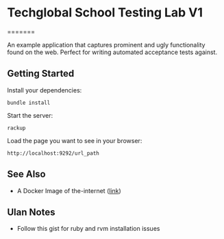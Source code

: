 # Techglobal School Testing Lab V1

=======

An example application that captures prominent and ugly functionality found on the web. Perfect for writing automated acceptance tests against.

## Getting Started

Install your dependencies:

    bundle install

Start the server:

    rackup

Load the page you want to see in your browser:

    http://localhost:9292/url_path

## See Also

- A Docker Image of the-internet ([link](https://hub.docker.com/r/gprestes/the-internet/))

## Ulan Notes

- Follow this gist for ruby and rvm installation issues

